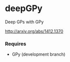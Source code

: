 # deepGPy
Deep GPs with GPy

http://arxiv.org/abs/1412.1370

### Requires
 - GPy (development branch)
